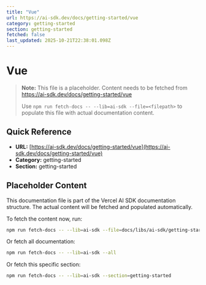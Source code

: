 ```yaml
---
title: "Vue"
url: https://ai-sdk.dev/docs/getting-started/vue
category: getting-started
section: getting-started
fetched: false
last_updated: 2025-10-21T22:38:01.098Z
---
```


# Vue

> **Note:** This file is a placeholder. Content needs to be fetched from https://ai-sdk.dev/docs/getting-started/vue
>
> Use `npm run fetch-docs -- --lib=ai-sdk --file=<filepath>` to populate this file with actual documentation content.

## Quick Reference

- **URL:** [https://ai-sdk.dev/docs/getting-started/vue](https://ai-sdk.dev/docs/getting-started/vue)
- **Category:** getting-started
- **Section:** getting-started

## Placeholder Content

This documentation file is part of the Vercel AI SDK documentation structure.
The actual content will be fetched and populated automatically.

To fetch the content now, run:

```bash
npm run fetch-docs -- --lib=ai-sdk --file=docs/libs/ai-sdk/getting-started/vue.md
```

Or fetch all documentation:

```bash
npm run fetch-docs -- --lib=ai-sdk --all
```

Or fetch this specific section:

```bash
npm run fetch-docs -- --lib=ai-sdk --section=getting-started
```
